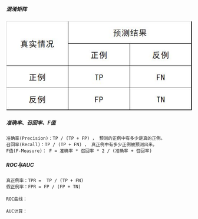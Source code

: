 
##### 混淆矩阵
![方差公式](./image/混淆矩阵.png)    

##### 准确率、召回率、F值
    准确率(Precision)：TP / (TP + FP) ， 预测的正例中有多少是真的正例。
    召回率(Recall)：TP / (TP + FN) ， 真正例中有多少正例被预测出来。
    F值(F-Measure)： F = 准确率 * 召回率 * 2 / (准确率 + 召回率)
    
##### ROC与AUC
    真正例率：TPR =  TP / (TP + FN)
    假正例率：FPR = FP / (FP + TN)

    ROC曲线：
    
    AUC计算：
    
